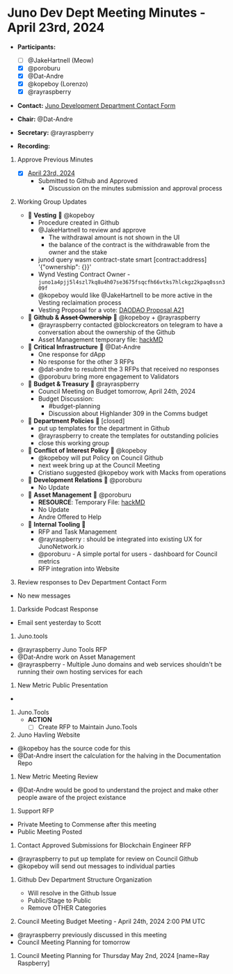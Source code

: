 # Juno Dev Dept Meeting Minutes - April 23rd, 2024

- **Participants:**
  - [ ] @JakeHartnell (Meow)
  - [x] @poroburu
  - [x] @Dat-Andre
  - [x] @kopeboy (Lorenzo)
  - [x] @rayraspberry

- **Contact:** [Juno Development Department Contact Form](https://forms.gle/rzCphth2rTPjKzum9)
- **Chair:** @Dat-Andre
- **Secretary:** @rayraspberry

- **Recording:**

1. Approve Previous Minutes
    - [x] [April 23rd, 2024](./20240409-Meeting-Internal-Minutes.md)
      - Submitted to Github and Approved
        - Discussion on the minutes submission and approval process
    
2. Working Group Updates
    - 🤝 **Vesting** 🤝 @kopeboy
      - Procedure created in Github
      - @JakeHartnell to review and approve
        - The withdrawal amount is not shown in the UI
        - the balance of the contract is the withdrawable from the owner and the stake
      - junod query wasm contract-state smart [contract:address] '{"ownership": {}}'
      - Wynd Vesting Contract Owner - `juno1a4pjj5l4szl7kq8u4h07se3675fsqcfh66vtks7hlckgz2kpaq0ssn309f`
      - @kopeboy would like @JakeHartnell to be more active in the Vesting reclaimation process
      - Vesting Proposal for a vote: [DAODAO Proposal A21](https://daodao.zone/dao/juno1gyjl26rnqqyk6cuh6nqtvx8t885jgqagusvpqpvtgaygcjg2wjdqz0rzle/proposals/A21)
    - 🤝 **Github & ~~Asset Ownership~~** 🤝 @kopeboy + @rayraspberry
       - @rayraspberry contacted @blockcreators on telegram to have a conversation about the ownership of the Github
       - Asset Management temporary file: [hackMD](https://hackmd.io/xaRvq0BgT3yJ6cUhnhg6zg)
    - 🤝 **Critical Infrastructure** 🤝 @Dat-Andre
      - One response for dApp
      - No response for the other 3 RFPs
      - @dat-andre to resubmit the 3 RFPs that received no responses
      - @poroburu bring more engagement to Validators
    - 🤝 **Budget & Treasury** 🤝 @rayraspberry
      - Council Meeting on Budget tomorrow, April 24th, 2024
      - Budget Discussion:
        - #budget-planning
        - Discussion about Highlander 309 in the Comms budget
    - 🤝 **Department Policies** 🤝 [closed]
      - put up templates for the department in Github
      - @rayraspberry to create the templates for outstanding policies
      - close this working group
    - 🤝 **Conflict of Interest Policy** 🤝 @kopeboy
      - @kopeboy will put Policy on Council Github
      - next week bring up at the Council Meeting
      - Cristiano suggested @kopeboy work with Macks from operations
    - 🤝 **Development Relations** 🤝 @poroburu
      - No Update
    - 🤝 **Asset Management** 🤝 @poroburu
      - **RESOURCE**: Temporary File: [hackMD](https://hackmd.io/xaRvq0BgT3yJ6cUhnhg6zg)
      - No Update
      - Andre Offered to Help
    - 🤝 **Internal Tooling** 🤝
      - RFP and Task Management
      - @rayraspberry : should be integrated into existing UX for JunoNetwork.io
      - @poroburu - A simple portal for users - dashboard for Council metrics
      - RFP integration into Website

1. Review responses to Dev Department Contact Form
 - No new messages

1. Darkside Podcast Response
  - Email sent yesterday to Scott

1. Juno.tools
  - @rayraspberry Juno Tools RFP
  - @Dat-Andre work on Asset Management
  - @rayraspberry - Multiple Juno domains and web services shouldn't be running their own hosting services for each

1. New Metric Public Presentation
  - 

1. Juno.Tools
   - **ACTION**
     - [ ] Create RFP to Maintain Juno.Tools

1. Juno Havling Website
  - @kopeboy has the source code for this
  - @Dat-Andre insert the calculation for the halving in the Documentation Repo

1. New Metric Meeting Review
  - @Dat-Andre would be good to understand the project and make other people aware of the project existance

1. Support RFP
  - Private Meeting to Commense after this meeting
  - Public Meeting Posted

1. Contact Approved Submissions for Blockchain Engineer RFP
  - @rayraspberry to put up template for review on Council Github
  - @kopeboy will send out messages to individual parties
  
1. Github Dev Department Structure Organization
   - Will resolve in the Github Issue
    - Public/Stage to Public
    - Remove OTHER Categories

1. Council Meeting Budget Meeting - April 24th, 2024 2:00 PM UTC
 - @rayraspberry previously discussed in this meeting
 - Council Meeting Planning for tomorrow

1. Council Meeting Planning for Thursday May 2nd, 2024 [name=Ray Raspberry]

